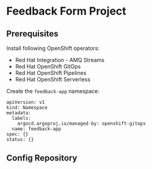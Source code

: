 # Feedback Form Project


## Prerequisites

Install following OpenShift operators:

* Red Hat Integration - AMQ Streams
* Red Hat OpenShift GitOps
* Red Hat OpenShift Pipelines
* Red Hat OpenShift Serverless

Create the `feedback-app` namespace:

```
apiVersion: v1
kind: Namespace
metadata:
  labels:
    argocd.argoproj.io/managed-by: openshift-gitops
  name: feedback-app
spec: {}
status: {}
```

## Config Repository
